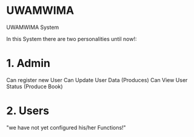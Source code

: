 # UWAMWIMA
UWAMWIMA System 

In this System there are two personalities until now!:

# 1. Admin
Can register new User 
Can Update User Data (Produces)
Can View User Status (Produce Book)

# 2. Users
"we have not yet configured his/her Functions!"
